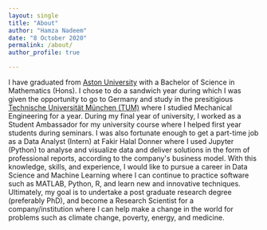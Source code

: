```yaml
---
layout: single
title: "About"
author: "Hamza Nadeem"
date: "8 October 2020"
permalink: /about/
author_profile: true

---
```


I have graduated from [Aston University](https://www.aston.ac.uk/) with a Bachelor of Science in Mathematics (Hons). I chose to do a sandwich year during which I was given the opportunity to go to Germany and study in the presitigious [Technische Universität München (TUM)](https://www.tum.de/en/) where I studied Mechanical Engineering for a year. During my final year of university, I worked as a Student Ambassador for my university course where I helped first year students during seminars. I was also fortunate enough to get a part-time job as a Data Analyst (Intern) at Fakir Halal Donner where I used Jupyter (Python) to analyse and visualize data and deliver solutions in the form of professional reports, according to the company's business model. With this knowledge, skills, and experience, I would like to pursue a career in Data Science and Machine Learning where I can continue to practice software such as MATLAB, Python, R, and learn new and innovative techniques. Ultimately, my goal is to undertake a post graduate research degree (preferably PhD), and become a Research Scientist for a company/institution where I can help make a change in the world for problems such as climate change, poverty, energy, and medicine.
